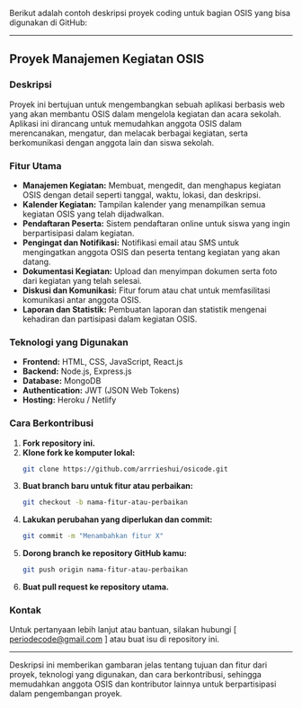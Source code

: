 Berikut adalah contoh deskripsi proyek coding untuk bagian OSIS yang bisa digunakan di GitHub:

---

## Proyek Manajemen Kegiatan OSIS

### Deskripsi

Proyek ini bertujuan untuk mengembangkan sebuah aplikasi berbasis web yang akan membantu OSIS dalam mengelola kegiatan dan acara sekolah. Aplikasi ini dirancang untuk memudahkan anggota OSIS dalam merencanakan, mengatur, dan melacak berbagai kegiatan, serta berkomunikasi dengan anggota lain dan siswa sekolah.

### Fitur Utama

- **Manajemen Kegiatan:** Membuat, mengedit, dan menghapus kegiatan OSIS dengan detail seperti tanggal, waktu, lokasi, dan deskripsi.
- **Kalender Kegiatan:** Tampilan kalender yang menampilkan semua kegiatan OSIS yang telah dijadwalkan.
- **Pendaftaran Peserta:** Sistem pendaftaran online untuk siswa yang ingin berpartisipasi dalam kegiatan.
- **Pengingat dan Notifikasi:** Notifikasi email atau SMS untuk mengingatkan anggota OSIS dan peserta tentang kegiatan yang akan datang.
- **Dokumentasi Kegiatan:** Upload dan menyimpan dokumen serta foto dari kegiatan yang telah selesai.
- **Diskusi dan Komunikasi:** Fitur forum atau chat untuk memfasilitasi komunikasi antar anggota OSIS.
- **Laporan dan Statistik:** Pembuatan laporan dan statistik mengenai kehadiran dan partisipasi dalam kegiatan OSIS.

### Teknologi yang Digunakan

- **Frontend:** HTML, CSS, JavaScript, React.js
- **Backend:** Node.js, Express.js
- **Database:** MongoDB
- **Authentication:** JWT (JSON Web Tokens)
- **Hosting:** Heroku / Netlify

### Cara Berkontribusi

1. **Fork repository ini.**
2. **Klone fork ke komputer lokal:**
   ```bash
   git clone https://github.com/arrrieshui/osicode.git
   ```
3. **Buat branch baru untuk fitur atau perbaikan:**
   ```bash
   git checkout -b nama-fitur-atau-perbaikan
   ```
4. **Lakukan perubahan yang diperlukan dan commit:**
   ```bash
   git commit -m "Menambahkan fitur X"
   ```
5. **Dorong branch ke repository GitHub kamu:**
   ```bash
   git push origin nama-fitur-atau-perbaikan
   ```
6. **Buat pull request ke repository utama.**

### Kontak

Untuk pertanyaan lebih lanjut atau bantuan, silakan hubungi [ periodecode@gmail.com ] atau buat isu di repository ini.

---

Deskripsi ini memberikan gambaran jelas tentang tujuan dan fitur dari proyek, teknologi yang digunakan, dan cara berkontribusi, sehingga memudahkan anggota OSIS dan kontributor lainnya untuk berpartisipasi dalam pengembangan proyek.
